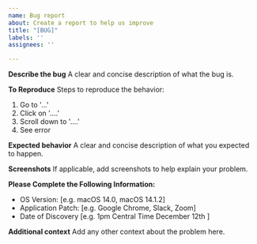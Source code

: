 ```yaml
---
name: Bug report
about: Create a report to help us improve
title: "[BUG]"
labels: ''
assignees: ''

---
```


**Describe the bug**
A clear and concise description of what the bug is.

**To Reproduce**
Steps to reproduce the behavior:
1. Go to '...'
2. Click on '....'
3. Scroll down to '....'
4. See error

**Expected behavior**
A clear and concise description of what you expected to happen.

**Screenshots**
If applicable, add screenshots to help explain your problem.

**Please Complete the Following Information:**
 - OS Version: [e.g. macOS 14.0, macOS 14.1.2]
 - Application Patch: [e.g. Google Chrome, Slack, Zoom]
 - Date of Discovery [e.g. 1pm Central Time December 12th ]

**Additional context**
Add any other context about the problem here.
